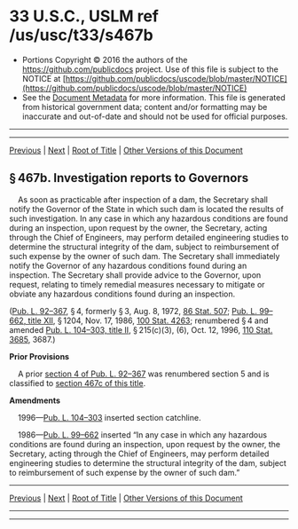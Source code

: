 ---
---

# 33 U.S.C., USLM ref /us/usc/t33/s467b

* Portions Copyright © 2016 the authors of the https://github.com/publicdocs project.
  Use of this file is subject to the NOTICE at [https://github.com/publicdocs/uscode/blob/master/NOTICE](https://github.com/publicdocs/uscode/blob/master/NOTICE)
* See the [Document Metadata](././../../../../..//README.md) for more information.
  This file is generated from historical government data; content and/or formatting may be inaccurate and out-of-date and should not be used for official purposes.

----------
----------

[Previous](./../../../../..//us/usc/t33/ch9/schVII/m__us_usc_t33_s467a.md) | [Next](./../../../../..//us/usc/t33/ch9/schVII/m__us_usc_t33_s467c.md) | [Root of Title](./../../../../../) | [Other Versions of this Document](https://publicdocs.github.io/go/links?ns=uslm&ref=%2Fus%2Fusc%2Ft33%2Fs467b)

## § 467b. Investigation reports to Governors

    As soon as practicable after inspection of a dam, the Secretary shall notify the Governor of the State in which such dam is located the results of such investigation. In any case in which any hazardous conditions are found during an inspection, upon request by the owner, the Secretary, acting through the Chief of Engineers, may perform detailed engineering studies to determine the structural integrity of the dam, subject to reimbursement of such expense by the owner of such dam. The Secretary shall immediately notify the Governor of any hazardous conditions found during an inspection. The Secretary shall provide advice to the Governor, upon request, relating to timely remedial measures necessary to mitigate or obviate any hazardous conditions found during an inspection.

([Pub. L. 92–367][/us/pl/92/367], § 4, formerly § 3, Aug. 8, 1972, [86 Stat. 507][/us/stat/86/507]; [Pub. L. 99–662, title XII][/us/pl/99/662/tXII], § 1204, Nov. 17, 1986, [100 Stat. 4263][/us/stat/100/4263]; renumbered § 4 and amended [Pub. L. 104–303, title II][/us/pl/104/303/tII], § 215(c)(3), (6), Oct. 12, 1996, [110 Stat. 3685][/us/stat/110/3685], 3687.)

 __Prior Provisions__ 

    A prior [section 4 of Pub. L. 92–367][/us/pl/92/367/s4] was renumbered section 5 and is classified to [section 467c of this title][/us/usc/t33/s467c].

 __Amendments__ 

    1996—[Pub. L. 104–303][/us/pl/104/303] inserted section catchline.

    1986—[Pub. L. 99–662][/us/pl/99/662] inserted “In any case in which any hazardous conditions are found during an inspection, upon request by the owner, the Secretary, acting through the Chief of Engineers, may perform detailed engineering studies to determine the structural integrity of the dam, subject to reimbursement of such expense by the owner of such dam.”

----------

[Previous](./../../../../..//us/usc/t33/ch9/schVII/m__us_usc_t33_s467a.md) | [Next](./../../../../..//us/usc/t33/ch9/schVII/m__us_usc_t33_s467c.md) | [Root of Title](./../../../../../) | [Other Versions of this Document](https://publicdocs.github.io/go/links?ns=uslm&ref=%2Fus%2Fusc%2Ft33%2Fs467b)

----------
----------

[/us/pl/92/367]: https://publicdocs.github.io/go/links?ns=uslm&ref=%2Fus%2Fpl%2F92%2F367
[/us/stat/86/507]: https://publicdocs.github.io/go/links?ns=uslm&ref=%2Fus%2Fstat%2F86%2F507
[/us/pl/99/662/tXII]: https://publicdocs.github.io/go/links?ns=uslm&ref=%2Fus%2Fpl%2F99%2F662%2FtXII
[/us/stat/100/4263]: https://publicdocs.github.io/go/links?ns=uslm&ref=%2Fus%2Fstat%2F100%2F4263
[/us/pl/104/303/tII]: https://publicdocs.github.io/go/links?ns=uslm&ref=%2Fus%2Fpl%2F104%2F303%2FtII
[/us/stat/110/3685]: https://publicdocs.github.io/go/links?ns=uslm&ref=%2Fus%2Fstat%2F110%2F3685
[/us/pl/92/367/s4]: https://publicdocs.github.io/go/links?ns=uslm&ref=%2Fus%2Fpl%2F92%2F367%2Fs4
[/us/usc/t33/s467c]: https://publicdocs.github.io/go/links?ns=uslm&ref=%2Fus%2Fusc%2Ft33%2Fs467c
[/us/pl/104/303]: https://publicdocs.github.io/go/links?ns=uslm&ref=%2Fus%2Fpl%2F104%2F303
[/us/pl/99/662]: https://publicdocs.github.io/go/links?ns=uslm&ref=%2Fus%2Fpl%2F99%2F662


